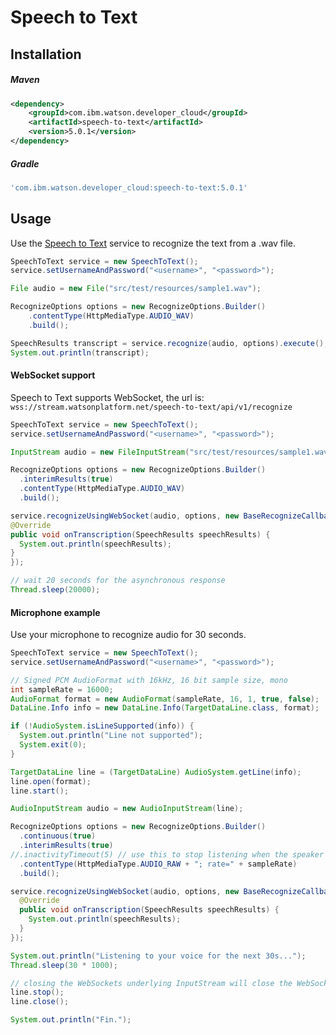 # Speech to Text

## Installation

##### Maven
```xml
<dependency>
	<groupId>com.ibm.watson.developer_cloud</groupId>
	<artifactId>speech-to-text</artifactId>
	<version>5.0.1</version>
</dependency>
```

##### Gradle
```gradle
'com.ibm.watson.developer_cloud:speech-to-text:5.0.1'
```

## Usage
Use the [Speech to Text][speech_to_text] service to recognize the text from a .wav file.

```java
SpeechToText service = new SpeechToText();
service.setUsernameAndPassword("<username>", "<password>");

File audio = new File("src/test/resources/sample1.wav");

RecognizeOptions options = new RecognizeOptions.Builder()
    .contentType(HttpMediaType.AUDIO_WAV)
    .build();

SpeechResults transcript = service.recognize(audio, options).execute();
System.out.println(transcript);
```

#### WebSocket support

Speech to Text supports WebSocket, the url is:
  `wss://stream.watsonplatform.net/speech-to-text/api/v1/recognize`

  ```java
SpeechToText service = new SpeechToText();
service.setUsernameAndPassword("<username>", "<password>");

InputStream audio = new FileInputStream("src/test/resources/sample1.wav");

RecognizeOptions options = new RecognizeOptions.Builder()
    .interimResults(true)
    .contentType(HttpMediaType.AUDIO_WAV)
    .build();

service.recognizeUsingWebSocket(audio, options, new BaseRecognizeCallback() {
  @Override
  public void onTranscription(SpeechResults speechResults) {
    System.out.println(speechResults);
  }
});

// wait 20 seconds for the asynchronous response
Thread.sleep(20000);
```
#### Microphone example
Use your microphone to recognize audio for 30 seconds.

```java
SpeechToText service = new SpeechToText();
service.setUsernameAndPassword("<username>", "<password>");

// Signed PCM AudioFormat with 16kHz, 16 bit sample size, mono
int sampleRate = 16000;
AudioFormat format = new AudioFormat(sampleRate, 16, 1, true, false);
DataLine.Info info = new DataLine.Info(TargetDataLine.class, format);

if (!AudioSystem.isLineSupported(info)) {
  System.out.println("Line not supported");
  System.exit(0);
}

TargetDataLine line = (TargetDataLine) AudioSystem.getLine(info);
line.open(format);
line.start();

AudioInputStream audio = new AudioInputStream(line);

RecognizeOptions options = new RecognizeOptions.Builder()
  .continuous(true)
  .interimResults(true)
//.inactivityTimeout(5) // use this to stop listening when the speaker pauses, i.e. for 5s
  .contentType(HttpMediaType.AUDIO_RAW + "; rate=" + sampleRate)
  .build();

service.recognizeUsingWebSocket(audio, options, new BaseRecognizeCallback() {
  @Override
  public void onTranscription(SpeechResults speechResults) {
    System.out.println(speechResults);
  }
});

System.out.println("Listening to your voice for the next 30s...");
Thread.sleep(30 * 1000);

// closing the WebSockets underlying InputStream will close the WebSocket itself.
line.stop();
line.close();

System.out.println("Fin.");
```

[speech_to_text]: https://console.bluemix.net/docs/services/speech-to-text/index.html
